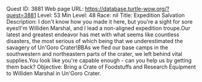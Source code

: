 Quest ID: 3881
Web page URL: https://database.turtle-wow.org/?quest=3881
Level: 53
Min Level: 48
Race: nil
Title: Expedition Salvation
Description: I don't know how you made it here, but you're a sight for sore eyes!I'm Williden Marshal, and I lead a non-aligned expedition troupe.Our latest and greatest endeavor has met with what seems like countless disasters, the most serious of which being that we underestimated the savagery of Un'Goro Crater!$B$BAs we fled our base camps in the southwestern and northeastern parts of the crater, we left behind vital supplies.You look like you're capable enough - can you help us by getting them back?
Objective: Bring a Crate of Foodstuffs and Research Equipment to Williden Marshal in Un'Goro Crater.
